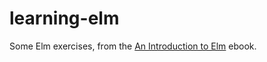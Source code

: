 # learning-elm
Some Elm exercises, from the [An Introduction to Elm](https://www.gitbook.com/book/evancz/an-introduction-to-elm) ebook.
